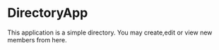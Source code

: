 # DirectoryApp
This application is a simple directory. You may create,edit or view new members from here.
